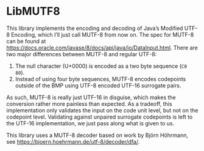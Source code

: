# LibMUTF8

This library implements the encoding and decoding of Java’s Modified UTF-8
Encoding, which I’ll just call MUTF-8 from now on. The spec for MUTF-8 can be
found at <https://docs.oracle.com/javase/8/docs/api/java/io/DataInput.html>.
There are two major differences between MUTF-8 and regular UTF-8:

1. The null character (U+0000) is encoded as a two byte sequence (`C0 80`).
2. Instead of using four byte sequences, MUTF-8 encodes codepoints outside of
   the BMP using UTF-8 encoded UTF-16 surrogate pairs.

As such, MUTF-8 is really just UTF-16 in disguise, which makes the
conversion rather more painless than expected. As a tradeoff, this
implementation only validates the input on the code unit level, but not on
the codepoint level. Validating against unpaired surrogate codepoints is
left to the UTF-16 implementation, we just pass along what is given to us.

This library uses a MUTF-8 decoder based on work by Björn Höhrmann, see
<https://bjoern.hoehrmann.de/utf-8/decoder/dfa/>.
